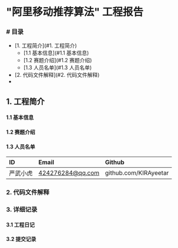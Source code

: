 # "阿里移动推荐算法" 工程报告

### # 目录

- [1. 工程简介](#1. 工程简介)
	- [1.1 基本信息](#1.1 基本信息)
	- [1.2 赛题介绍](#1.2 赛题介绍)
	- [1.3 人员名单](#1.3 人员名单)
- [2. 代码文件解释](#2. 代码文件解释)
- 
## 1. 工程简介

#### 1.1 基本信息

#### 1.2 赛题介绍

#### 1.3 人员名单

| ID       | Email            | Github                |
| :------- | :--------------- | :-------------------- |
| 严武小虎 | 424276284@qq.com | github.com/KIRAyeetar |

### 2. 代码文件解释

### 3. 详细记录

#### 3.1 工程日记

#### 3.2 提交记录

